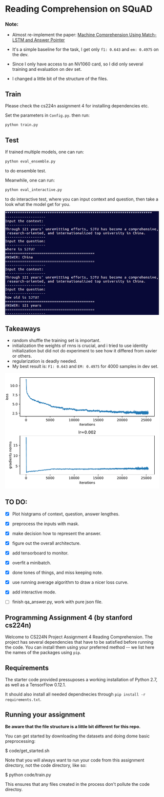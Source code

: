 # Reading Comprehension on SQuAD

### Note:

* Almost re-implement the paper: [Machine Comprehension Using Match-LSTM and Answer Pointer](https://arxiv.org/abs/1608.07905)

* It's a simple baseline for the task, I get only `f1: 0.643` and `em: 0.4975` on the dev.
* Since I only have access to an NV1060 card, so I did only several training and evaluation on dev set.
* I changed a little bit of the structure of the files.

## Train
Please check the cs224n assignment 4 for installing dependencies etc.

Set the parameters in `Config.py`.
then run:
```python
python train.py
```

## Test

If trained multiple models, one can run:
```python
python eval_ensemble.py 
```
to do ensemble test.

Meanwhile, one can run:
```python
python eval_interactive.py
```
to do interactive test, where you can input context and question, then take a look what the model get for you.
<div align='center'>
<img src='files/demo.jpeg'>
</div>


## Takeaways 

* random shuffle the training set is important.
* initialization the weights of rnns is crucial, and i tried to use identity initialization but 
did not do experiment to see how it differed from xavier or others.
* regularization is deadly needed.
* My best result is: `F1: 0.643` and `EM: 0.4975` for 4000 samples in dev set.

<div align='center'>
<img src='files/loss_norms.pdf'>
</div>

## TO DO:

- [x] Plot histgrams of context, question, answer lengthes.
- [x] preprocess the inputs with mask.
- [x] make decision how to represent the answer.
- [x] figure out the overall architecture.
- [x] add tensorboard to monitor.
- [x] overfit a minibatch.
- [x] done tones of things, and miss keeping note.
- [x] use running average algorithm to draw a nicer loss curve.
- [x] add interactive mode.
- [ ] finish qa_answer.py, work with pure json file.


## Programming Assignment 4 (by stanford cs224n)
Welcome to CS224N Project Assignment 4 Reading Comprehension.
The project has several dependencies that have to be satisfied before running the code. You can install them using your preferred method -- we list here the names of the packages using `pip`.

## Requirements

The starter code provided pressuposes a working installation of Python 2.7, as well as a TensorFlow 0.12.1.

It should also install all needed dependnecies through
`pip install -r requirements.txt`.

## Running your assignment

**Be aware that the file structure is a little bit different for this repo.**

You can get started by downloading the datasets and doing dome basic preprocessing:

$ code/get_started.sh

Note that you will always want to run your code from this assignment directory, not the code directory, like so:

$ python code/train.py

This ensures that any files created in the process don't pollute the code directoy.
